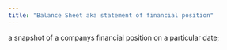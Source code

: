 ```yaml
---
title: "Balance Sheet aka statement of financial position"
---
```

a snapshot of a companys financial position on a particular date;

